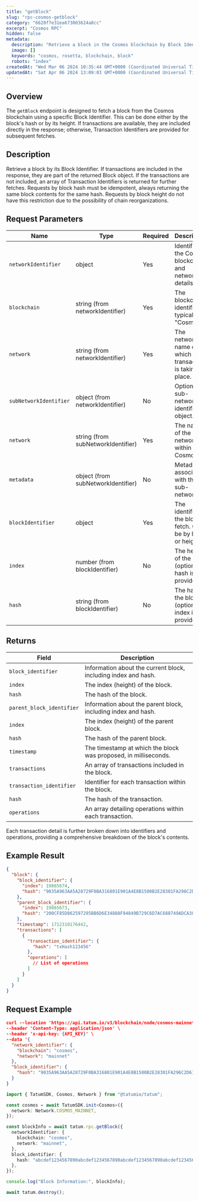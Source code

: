 ```yaml
---
title: "getBlock"
slug: "rpc-cosmos-getblock"
category: "6620f7e31ea673003624a8cc"
excerpt: "Cosmos RPC"
hidden: false
metadata:
  description: "Retrieve a block in the Cosmos blockchain by Block Identifier."
  image: []
  keywords: "cosmos, rosetta, blockchain, block"
  robots: "index"
createdAt: "Wed Mar 06 2024 10:35:44 GMT+0000 (Coordinated Universal Time)"
updatedAt: "Sat Apr 06 2024 13:09:03 GMT+0000 (Coordinated Universal Time)"
---
```


## Overview

The `getBlock` endpoint is designed to fetch a block from the Cosmos blockchain using a specific Block Identifier. This can be done either by the block's hash or by its height. If transactions are available, they are included directly in the response; otherwise, Transaction Identifiers are provided for subsequent fetches.

## Description

Retrieve a block by its Block Identifier. If transactions are included in the response, they are part of the returned Block object. If the transactions are not included, an array of Transaction Identifiers is returned for further fetches. Requests by block hash must be idempotent, always returning the same block contents for the same hash. Requests by block height do not have this restriction due to the possibility of chain reorganizations.

## Request Parameters

| Name                   | Type                               | Required | Description                                                     |
| ---------------------- | ---------------------------------- | -------- | --------------------------------------------------------------- |
| `networkIdentifier`    | object                             | Yes      | Identifies the Cosmos blockchain and network details.           |
| `blockchain`           | string (from networkIdentifier)    | Yes      | The blockchain identifier, typically "Cosmos".                  |
| `network`              | string (from networkIdentifier)    | Yes      | The network name on which the transaction is taking place.      |
| `subNetworkIdentifier` | object (from networkIdentifier)    | No       | Optional sub-network identifier object.                         |
| `network`              | string (from subNetworkIdentifier) | Yes      | The name of the sub-network within Cosmos.                      |
| `metadata`             | object (from subNetworkIdentifier) | No       | Metadata associated with the sub-network.                       |
| `blockIdentifier`      | object                             | Yes      | The identifier of the block to fetch. Can be by hash or height. |
| `index`                | number (from blockIdentifier)      | No       | The height of the block (optional if hash is provided).         |
| `hash`                 | string (from blockIdentifier)      | No       | The hash of the block (optional if index is provided).          |

## Returns

| Field                     | Description                                                     |
| ------------------------- | --------------------------------------------------------------- |
| `block_identifier`        | Information about the current block, including index and hash.  |
| `index`                   | The index (height) of the block.                                |
| `hash`                    | The hash of the block.                                          |
| `parent_block_identifier` | Information about the parent block, including index and hash.   |
| `index`                   | The index (height) of the parent block.                         |
| `hash`                    | The hash of the parent block.                                   |
| `timestamp`               | The timestamp at which the block was proposed, in milliseconds. |
| `transactions`            | An array of transactions included in the block.                 |
| `transaction_identifier`  | Identifier for each transaction within the block.               |
| `hash`                    | The hash of the transaction.                                    |
| `operations`              | An array detailing operations within each transaction.          |

Each transaction detail is further broken down into identifiers and operations, providing a comprehensive breakdown of the block's contents.

## Example Result

```json
{
  "block": {
    "block_identifier": {
      "index": 19865674,
      "hash": "9035A963AA5A28729F0BA316801E901A4E8B1500B2E28301FA296C2D61816F53"
    },
    "parent_block_identifier": {
      "index": 19865673,
      "hash": "200CF85D862597295BB6D6E34888F94849B729C6D7AC688749ADCA387A57E9CD"
    },
    "timestamp": 1712310176442,
    "transactions": [
      {
        "transaction_identifier": {
          "hash": "txHash123456"
        },
        "operations": [
          // List of operations
        ]
      }
    ]
  }
}
```
## Request Example

```json
curl --location 'https://api.tatum.io/v3/blockchain/node/cosmos-mainnet/block' \
--header 'Content-Type: application/json' \
--header 'x-api-key: {API_KEY}' \
--data '{
  "network_identifier": {
    "blockchain": "cosmos",
    "network": "mainnet"
  },
  "block_identifier": {
    "hash": "9035A963AA5A28729F0BA316801E901A4E8B1500B2E28301FA296C2D61816F53"
  }
}
```
```typescript
import { TatumSDK, Cosmos, Network } from "@tatumio/tatum";

const cosmos = await TatumSDK.init<Cosmos>({
  network: Network.COSMOS_MAINNET,
});

const blockInfo = await tatum.rpc.getBlock({
  networkIdentifier: {
    blockchain: "cosmos",
    network: "mainnet",
  },
  block_identifier: {
    hash: "abcdef1234567890abcdef1234567890abcdef1234567890abcdef1234567890", // Optional if you know the block hash
  },
});

console.log("Block Information:", blockInfo);

await tatum.destroy();
```
